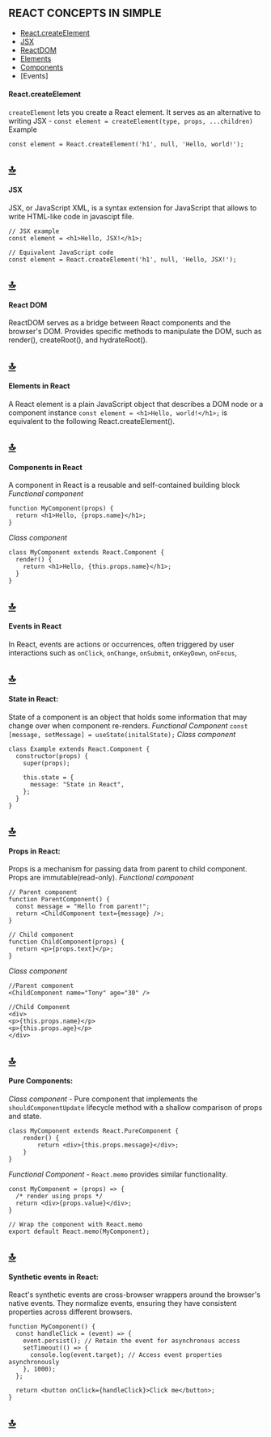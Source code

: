 ## REACT CONCEPTS IN SIMPLE

- [React.createElement](#reactcreateelement)
- [JSX](#jsx)
- [ReactDOM](#react-dom)
- [Elements](#elements-in-react)
- [Components](#components-in-react)
- [Events]


#### React.createElement
`createElement` lets you create a React element. It serves as an alternative to writing JSX - `const element = createElement(type, props, ...children)`
Example
```
const element = React.createElement('h1', null, 'Hello, world!');
```

## [:top:](#react-concepts-in-simple)

#### JSX
JSX, or JavaScript XML, is a syntax extension for JavaScript that allows to write HTML-like code in javascipt file.
```
// JSX example
const element = <h1>Hello, JSX!</h1>;

// Equivalent JavaScript code
const element = React.createElement('h1', null, 'Hello, JSX!');
```
## [:top:](#react-concepts-in-simple)

#### React DOM
ReactDOM serves as a bridge between React components and the browser's DOM. Provides specific methods to manipulate the DOM, such as render(), createRoot(), and hydrateRoot().

## [:top:](#react-concepts-in-simple)

#### Elements in React
A React element is a plain JavaScript object that describes a DOM node or a component instance `const element = <h1>Hello, world!</h1>;` is equivalent to the following React.createElement().

## [:top:](#react-concepts-in-simple)

#### Components in React
A component in React is a reusable and self-contained building block
_Functional component_
```
function MyComponent(props) {
  return <h1>Hello, {props.name}</h1>;
}
```
_Class component_
```
class MyComponent extends React.Component {
  render() {
    return <h1>Hello, {this.props.name}</h1>;
  }
}
```
## [:top:](#react-concepts-in-simple)

#### Events in React
In React, events are actions or occurrences, often triggered by user interactions such as `onClick`, `onChange`, `onSubmit`, `onKeyDown`, `onFocus`,

## [:top:](#react-concepts-in-simple)

#### State in React:
State of a component is an object that holds some information that may change over when component re-renders.
_Functional Component_ `const [message, setMessage] = useState(initalState);`
_Class component_
```
class Example extends React.Component {
  constructor(props) {
    super(props);

    this.state = {
      message: "State in React",
    };
  }
}
```
## [:top:](#react-concepts-in-simple)

#### Props in React:
Props is a mechanism for passing data from parent to child component. Props are immutable(read-only). 
_Functional component_ 
```
// Parent component
function ParentComponent() {
  const message = "Hello from parent!";
  return <ChildComponent text={message} />;
}

// Child component
function ChildComponent(props) {
  return <p>{props.text}</p>;
}
```
_Class component_ 
```
//Parent component
<ChildComponent name="Tony" age="30" />

//Child Component
<div>
<p>{this.props.name}</p>
<p>{this.props.age}</p>
</div>
```

## [:top:](#react-concepts-in-simple)

#### Pure Components:
_Class component_ - Pure component  that implements the `shouldComponentUpdate` lifecycle method with a shallow comparison of props and state.
```
class MyComponent extends React.PureComponent {
    render() {
        return <div>{this.props.message}</div>;
    }
}
```
_Functional Component_ - `React.memo` provides similar functionality.
```
const MyComponent = (props) => {
  /* render using props */
  return <div>{props.value}</div>;
}

// Wrap the component with React.memo
export default React.memo(MyComponent);
```
## [:top:](#react-concepts-in-simple)

#### Synthetic events in React:
React's synthetic events are cross-browser wrappers around the browser's native events. They normalize events, ensuring they have consistent properties across different browsers.
```
function MyComponent() {
  const handleClick = (event) => {
    event.persist(); // Retain the event for asynchronous access
    setTimeout(() => {
      console.log(event.target); // Access event properties asynchronously
    }, 1000);
  };

  return <button onClick={handleClick}>Click me</button>;
}
```
## [:top:](#react-concepts-in-simple)

